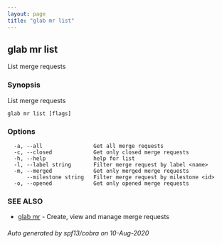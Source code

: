 ```yaml
---
layout: page
title: "glab mr list"
---
```

## glab mr list

List merge requests

### Synopsis

List merge requests

```
glab mr list [flags]
```

### Options

```
  -a, --all                Get all merge requests
  -c, --closed             Get only closed merge requests
  -h, --help               help for list
  -l, --label string       Filter merge request by label <name>
  -m, --merged             Get only merged merge requests
      --milestone string   Filter merge request by milestone <id>
  -o, --opened             Get only opened merge requests
```

### SEE ALSO

* [glab mr](/commands/glab_mr/)	 - Create, view and manage merge requests

###### Auto generated by spf13/cobra on 10-Aug-2020
